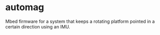 # automag
Mbed firmware for a system that keeps a rotating platform pointed in a certain direction using an IMU.

